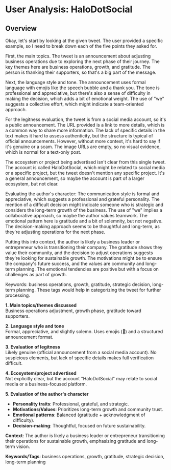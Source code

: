 # User Analysis: HaloDotSocial

## Overview

<think>
Okay, let's start by looking at the given tweet. The user provided a specific example, so I need to break down each of the five points they asked for.

First, the main topics. The tweet is an announcement about adjusting business operations due to exploring the next phase of their journey. The key themes here are business operations, growth, and gratitude. The person is thanking their supporters, so that's a big part of the message.

Next, the language style and tone. The announcement uses formal language with emojis like the speech bubble and a thank you. The tone is professional and appreciative, but there's also a sense of difficulty in making the decision, which adds a bit of emotional weight. The use of "we" suggests a collective effort, which might indicate a team-oriented approach.

For the legitness evaluation, the tweet is from a social media account, so it's a public announcement. The URL provided is a link to more details, which is a common way to share more information. The lack of specific details in the text makes it hard to assess authenticity, but the structure is typical of official announcements. However, without more context, it's hard to say if it's genuine or a scam. The image URLs are empty, so no visual evidence, which is normal for a text-only post.

The ecosystem or project being advertised isn't clear from this single tweet. The account is called HaloDotSocial, which might be related to social media or a specific project, but the tweet doesn't mention any specific project. It's a general announcement, so maybe the account is part of a larger ecosystem, but not clear.

Evaluating the author's character: The communication style is formal and appreciative, which suggests a professional and grateful personality. The mention of a difficult decision might indicate someone who is strategic and considers the long-term growth of the business. The use of "we" implies a collaborative approach, so maybe the author values teamwork. The emotional pattern here is gratitude and a bit of solemnity, but not negative. The decision-making approach seems to be thoughtful and long-term, as they're adjusting operations for the next phase.

Putting this into context, the author is likely a business leader or entrepreneur who is transitioning their company. The gratitude shows they value their community, and the decision to adjust operations suggests they're looking for sustainable growth. The motivations might be to ensure the company's future success, and the values are community and long-term planning. The emotional tendencies are positive but with a focus on challenges as part of growth.

Keywords: business operations, growth, gratitude, strategic decision, long-term planning. These tags would help in categorizing the tweet for further processing.
</think>

**1. Main topics/themes discussed**  
Business operations adjustment, growth phase, gratitude toward supporters.  

**2. Language style and tone**  
Formal, appreciative, and slightly solemn. Uses emojis (📢) and a structured announcement format.  

**3. Evaluation of legitness**  
Likely genuine (official announcement from a social media account). No suspicious elements, but lack of specific details makes full verification difficult.  

**4. Ecosystem/project advertised**  
Not explicitly clear, but the account "HaloDotSocial" may relate to social media or a business-focused platform.  

**5. Evaluation of the author's character**  
- **Personality traits**: Professional, grateful, and strategic.  
- **Motivations/Values**: Prioritizes long-term growth and community trust.  
- **Emotional patterns**: Balanced (gratitude + acknowledgment of difficulty).  
- **Decision-making**: Thoughtful, focused on future sustainability.  

**Context**: The author is likely a business leader or entrepreneur transitioning their operations for sustainable growth, emphasizing gratitude and long-term vision.  

**Keywords/Tags**: business operations, growth, gratitude, strategic decision, long-term planning